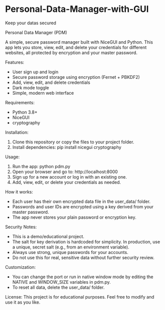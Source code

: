 # Personal-Data-Manager-with-GUI
Keep your datas secured

Personal Data Manager (PDM)

A simple, secure password manager built with NiceGUI and Python. This app lets you store, view, edit, and delete your credentials for different websites, all protected by encryption and your master password.

Features:
- User sign up and login
- Secure password storage using encryption (Fernet + PBKDF2)
- Add, view, edit, and delete credentials
- Dark mode toggle
- Simple, modern web interface

Requirements:
- Python 3.8+
- NiceGUI
- cryptography

Installation:
1. Clone this repository or copy the files to your project folder.
2. Install dependencies:
   pip install nicegui cryptography

Usage:
1. Run the app:
   python pdm.py
2. Open your browser and go to:
   http://localhost:8000
3. Sign up for a new account or log in with an existing one.
4. Add, view, edit, or delete your credentials as needed.

How it works:
- Each user has their own encrypted data file in the user_data/ folder.
- Passwords and user IDs are encrypted using a key derived from your master password.
- The app never stores your plain password or encryption key.

Security Notes:
- This is a demo/educational project.
- The salt for key derivation is hardcoded for simplicity. In production, use a unique, secret salt (e.g., from an environment variable).
- Always use strong, unique passwords for your accounts.
- Do not use this for real, sensitive data without further security review.

Customization:
- You can change the port or run in native window mode by editing the NATIVE and WINDOW_SIZE variables in pdm.py.
- To reset all data, delete the user_data/ folder.

License:
This project is for educational purposes. Feel free to modify and use it as you like. 

